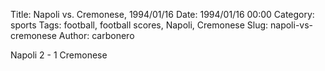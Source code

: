 Title: Napoli vs. Cremonese, 1994/01/16
Date: 1994/01/16 00:00
Category: sports
Tags: football, football scores, Napoli, Cremonese
Slug: napoli-vs-cremonese
Author: carbonero


Napoli 2 - 1 Cremonese

